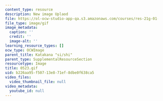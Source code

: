 ```yaml
---
content_type: resource
description: New image Uplaod
file: https://ol-ocw-studio-app-qa.s3.amazonaws.com/courses/res-21g-01-kana-spring-2010/b226aa95f50713e871ef8dbe0f638ca5_0523.gif
file_type: image/gif
image_metadata:
  caption: ''
  credit: ''
  image-alt: ''
learning_resource_types: []
ocw_type: OCWImage
parent_title: Katakana "si/shi"
parent_type: SupplementalResourceSection
resourcetype: Image
title: 0523.gif
uid: b226aa95-f507-13e8-71ef-8dbe0f638ca5
video_files:
  video_thumbnail_file: null
video_metadata:
  youtube_id: null
---
```


